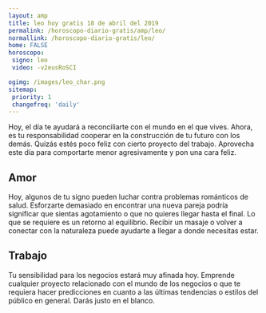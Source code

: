 ```yaml
---
layout: amp
title: leo hoy gratis 18 de abril del 2019 
permalink: /horoscopo-diario-gratis/amp/leo/
normallink: /horoscopo-diario-gratis/leo/
home: FALSE
horoscopo:
 signo: leo
 video: -v2eusRoSCI

ogimg: /images/leo_char.png
sitemap:
 priority: 1
 changefreq: 'daily'
---
```



Hoy, el día te ayudará a reconciliarte con el mundo en el que vives. Ahora, es tu responsabilidad cooperar en la construcción de tu futuro con los demás. Quizás estés poco feliz con cierto proyecto del trabajo. Aprovecha este día para comportarte menor agresivamente y pon una cara feliz.

## Amor

Hoy, algunos de tu signo pueden luchar contra problemas románticos de salud. Esforzarte demasiado en encontrar una nueva pareja podría significar que sientas agotamiento o que no quieres llegar hasta el final. Lo que se requiere es un retorno al equilibrio. Recibir un masaje o volver a conectar con la naturaleza puede ayudarte a llegar a donde necesitas estar.

## Trabajo

Tu sensibilidad para los negocios estará muy afinada hoy. Emprende cualquier proyecto relacionado con el mundo de los negocios o que te requiera hacer predicciones en cuanto a las últimas tendencias o estilos del público en general. Darás justo en el blanco.